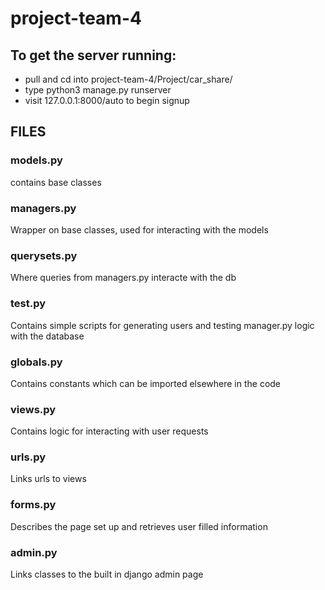 # project-team-4

## To get the server running:
- pull and cd into project-team-4/Project/car_share/
- type python3 manage.py runserver
- visit 127.0.0.1:8000/auto to begin signup

## FILES
### models.py
contains base classes
### managers.py
Wrapper on base classes, used for interacting with the models
### querysets.py
Where queries from managers.py interacte with the db
### test.py
Contains simple scripts for generating users and testing manager.py logic with the database
### globals.py
Contains constants which can be imported elsewhere in the code
### views.py
Contains logic for interacting with user requests
### urls.py
Links urls to views
### forms.py
Describes the page set up and retrieves user filled information
### admin.py
Links classes to the built in django admin page
